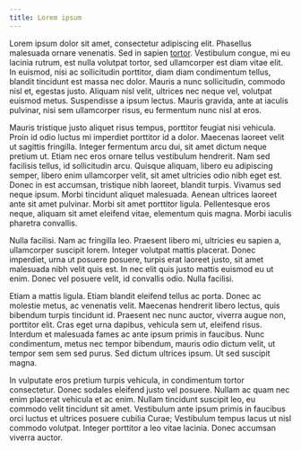 ```yaml
---
title: Lorem ipsum
---
```


Lorem ipsum dolor sit amet, consectetur adipiscing elit. Phasellus malesuada ornare venenatis. Sed in sapien [tortor](http://www.noop.com). Vestibulum congue, mi eu lacinia rutrum, est nulla volutpat tortor, sed ullamcorper est diam vitae elit. In euismod, nisi ac sollicitudin porttitor, diam diam condimentum tellus, blandit tincidunt est massa nec dolor. Mauris a nunc sollicitudin, commodo nisl et, egestas justo. Aliquam nisl velit, ultrices nec neque vel, volutpat euismod metus. Suspendisse a ipsum lectus. Mauris gravida, ante at iaculis pulvinar, nisi sem ullamcorper risus, eu fermentum nunc nisl at eros.

Mauris tristique justo aliquet risus tempus, porttitor feugiat nisi vehicula. Proin id odio luctus mi imperdiet porttitor id a dolor. Maecenas laoreet velit ut sagittis fringilla. Integer fermentum arcu dui, sit amet dictum neque pretium ut. Etiam nec eros ornare tellus vestibulum hendrerit. Nam sed facilisis tellus, id sollicitudin arcu. Quisque aliquam, libero eu adipiscing semper, libero enim ullamcorper velit, sit amet ultricies odio nibh eget est. Donec in est accumsan, tristique nibh laoreet, blandit turpis. Vivamus sed neque ipsum. Morbi tincidunt aliquet malesuada. Aenean ultrices laoreet ante sit amet pulvinar. Morbi sit amet porttitor ligula. Pellentesque eros neque, aliquam sit amet eleifend vitae, elementum quis magna. Morbi iaculis pharetra convallis.

Nulla facilisi. Nam ac fringilla leo. Praesent libero mi, ultricies eu sapien a, ullamcorper suscipit lorem. Integer volutpat mattis placerat. Donec imperdiet, urna ut posuere posuere, turpis erat laoreet justo, sit amet malesuada nibh velit quis est. In nec elit quis justo mattis euismod eu ut enim. Donec vel posuere velit, id convallis odio. Nulla facilisi.

Etiam a mattis ligula. Etiam blandit eleifend tellus ac porta. Donec ac molestie metus, ac venenatis velit. Maecenas hendrerit libero lectus, quis bibendum turpis tincidunt id. Praesent nec nunc auctor, viverra augue non, porttitor elit. Cras eget urna dapibus, vehicula sem ut, eleifend risus. Interdum et malesuada fames ac ante ipsum primis in faucibus. Nunc condimentum, metus nec tempor bibendum, mauris odio dictum velit, ut tempor sem sem sed purus. Sed dictum ultrices ipsum. Ut sed suscipit magna.

In vulputate eros pretium turpis vehicula, in condimentum tortor consectetur. Donec sodales eleifend justo vel posuere. Nullam ac quam nec enim placerat vehicula et ac enim. Nullam tincidunt suscipit leo, eu commodo velit tincidunt sit amet. Vestibulum ante ipsum primis in faucibus orci luctus et ultrices posuere cubilia Curae; Vestibulum tempus lacus ut nisl commodo volutpat. Integer porttitor a leo vitae lacinia. Donec accumsan viverra auctor.

